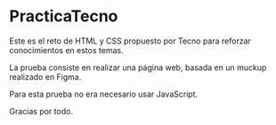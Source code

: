 # PracticaTecno

Este es el reto de HTML y CSS propuesto por Tecno para reforzar conocimientos en estos temas.

La prueba consiste en realizar una página web, basada en un muckup realizado en Figma.

Para esta prueba no era necesario usar JavaScript.

Gracias por todo.
